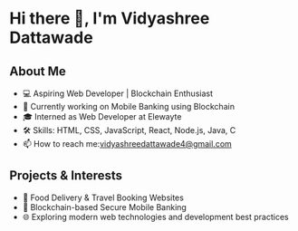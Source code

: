 # Hi there 👋, I'm Vidyashree Dattawade

## About Me
- 💻 Aspiring Web Developer | Blockchain Enthusiast  
- 🌱 Currently working on Mobile Banking using Blockchain  
- 🎓 Interned as Web Developer at Elewayte  
- 🛠 Skills: HTML, CSS, JavaScript, React, Node.js, Java, C  
- 📫 How to reach me:vidyashreedattawade4@gmail.com  

## Projects & Interests
- 🚀 Food Delivery & Travel Booking Websites  
- 🔗 Blockchain-based Secure Mobile Banking  
- 🌐 Exploring modern web technologies and development best practices
